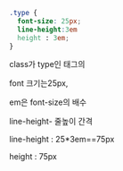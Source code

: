 ```css
.type {
  font-size: 25px;
  line-height:3em
  height : 3em;
}
```

class가 type인 태그의 

font 크기는25px, 

em은 font-size의 배수

line-height- 줄높이 간격

line-height : 25*3em==75px

height : 75px

